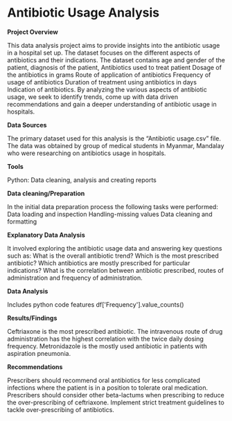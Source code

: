 # Antibiotic Usage Analysis

**Project Overview**

This data analysis project aims to provide insights into the antibiotic usage in a hospital set up. The dataset focuses on the different aspects of antibiotics and their indications. The dataset contains age and gender of the patient, diagnosis of the patient, Antibiotics used to treat patient Dosage of the antibiotics in grams Route of application of antibiotics Frequency of usage of antibiotics Duration of treatment using antibiotics in days Indication of antibiotics. By analyzing the various aspects of antibiotic usage, we seek to identify trends, come up with data driven recommendations and gain a deeper understanding of antibiotic usage in hospitals.

**Data Sources**

The primary dataset used for this analysis is the “Antibiotic usage.csv” file.
The data was obtained by group of medical students in Myanmar, Mandalay who were researching on antibiotics usage in hospitals.

**Tools**

Python: Data cleaning, analysis and creating reports

**Data cleaning/Preparation**

In the initial data preparation process the following tasks were performed:
Data loading and inspection
Handling-missing values
Data cleaning and formatting

**Explanatory Data Analysis**

It involved exploring the antibiotic usage data and answering key questions such as:
What is the overall antibiotic trend?
Which is the most prescribed antibiotic?
Which antibiotics are mostly prescribed for particular indications?
What is the correlation between antibiotic prescribed, routes of administration and frequency of administration.

**Data Analysis**

Includes python code features
df['Frequency'].value_counts()

**Results/Findings**

Ceftriaxone is the most prescribed antibiotic.
The intravenous route of drug administration has the highest correlation with the twice daily dosing frequency.
Metronidazole is the mostly used antibiotic in patients with aspiration pneumonia.

**Recommendations**

Prescribers should recommend oral antibiotics for less complicated infections where the patient is in a position to tolerate oral medication.
Prescribers should consider other beta-lactums when prescribing to reduce the over-prescribing of ceftriaxone.
Implement strict treatment guidelines to tackle over-prescribing of antibiotics.




